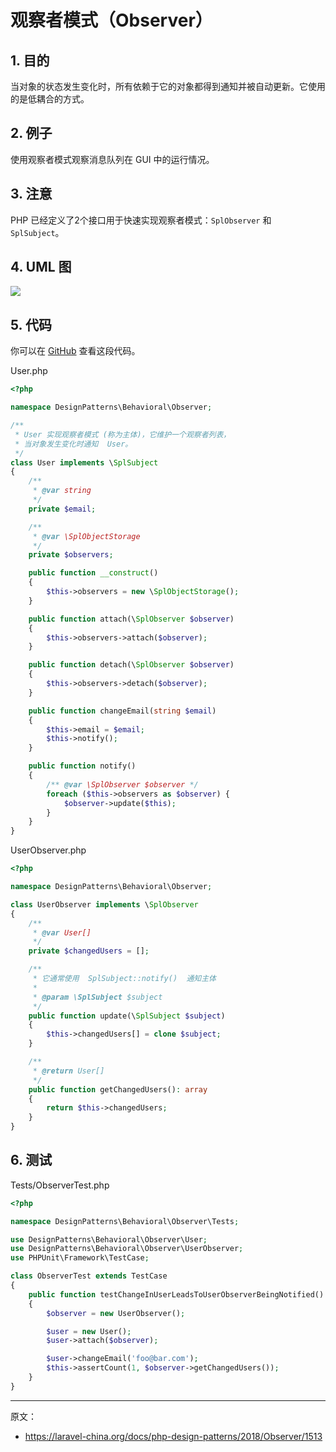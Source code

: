 # 观察者模式（Observer）

## 1. 目的

当对象的状态发生变化时，所有依赖于它的对象都得到通知并被自动更新。它使用的是低耦合的方式。

## 2. 例子

使用观察者模式观察消息队列在 GUI 中的运行情况。

## 3. 注意

PHP 已经定义了2个接口用于快速实现观察者模式：`SplObserver` 和 `SplSubject`。

## 4. UML 图

![](https://lccdn.phphub.org/uploads/images/201803/19/1/sWK78CV3NN.png)

## 5. 代码

你可以在 [GitHub](https://github.com/domnikl/DesignPatternsPHP/tree/master/Behavioral/Observer) 查看这段代码。

User.php

```php
<?php

namespace DesignPatterns\Behavioral\Observer;

/**
 * User 实现观察者模式 (称为主体)，它维护一个观察者列表，
 * 当对象发生变化时通知  User。
 */
class User implements \SplSubject
{
    /**
     * @var string
     */
    private $email;

    /**
     * @var \SplObjectStorage
     */
    private $observers;

    public function __construct()
    {
        $this->observers = new \SplObjectStorage();
    }

    public function attach(\SplObserver $observer)
    {
        $this->observers->attach($observer);
    }

    public function detach(\SplObserver $observer)
    {
        $this->observers->detach($observer);
    }

    public function changeEmail(string $email)
    {
        $this->email = $email;
        $this->notify();
    }

    public function notify()
    {
        /** @var \SplObserver $observer */
        foreach ($this->observers as $observer) {
            $observer->update($this);
        }
    }
}
```

UserObserver.php

```php
<?php

namespace DesignPatterns\Behavioral\Observer;

class UserObserver implements \SplObserver
{
    /**
     * @var User[]
     */
    private $changedUsers = [];

    /**
     * 它通常使用  SplSubject::notify()  通知主体
     *
     * @param \SplSubject $subject
     */
    public function update(\SplSubject $subject)
    {
        $this->changedUsers[] = clone $subject;
    }

    /**
     * @return User[]
     */
    public function getChangedUsers(): array
    {
        return $this->changedUsers;
    }
}
```

## 6. 测试

Tests/ObserverTest.php

```php
<?php

namespace DesignPatterns\Behavioral\Observer\Tests;

use DesignPatterns\Behavioral\Observer\User;
use DesignPatterns\Behavioral\Observer\UserObserver;
use PHPUnit\Framework\TestCase;

class ObserverTest extends TestCase
{
    public function testChangeInUserLeadsToUserObserverBeingNotified()
    {
        $observer = new UserObserver();

        $user = new User();
        $user->attach($observer);

        $user->changeEmail('foo@bar.com');
        $this->assertCount(1, $observer->getChangedUsers());
    }
}
```

----

原文：

- https://laravel-china.org/docs/php-design-patterns/2018/Observer/1513